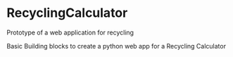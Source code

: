 # RecyclingCalculator
Prototype of a web application for recycling

Basic Building blocks to create a python web app for a Recycling Calculator

